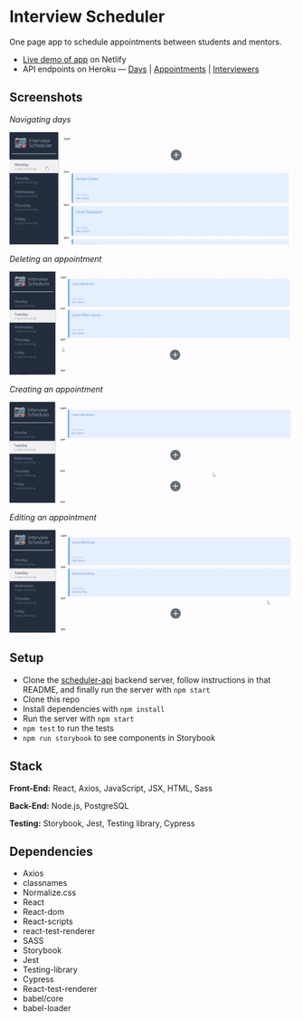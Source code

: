 # Interview Scheduler

One page app to schedule appointments between students and mentors.

* [Live demo of app](https://interview-scheduler-dk.netlify.app/) on Netlify
* API endpoints on Heroku — [Days](https://scheduler-api-lhl-dk.herokuapp.com/api/days) | [Appointments](https://scheduler-api-lhl-dk.herokuapp.com/api/appointments) | [Interviewers](https://scheduler-api-lhl-dk.herokuapp.com/api/interviewers)


## Screenshots

*Navigating days*

!["Navigating days"](https://github.com/dariakiseleva/interview-scheduler/blob/master/docs/changing-days.gif?raw=true)

*Deleting an appointment*

!["Navigating days"](https://github.com/dariakiseleva/interview-scheduler/blob/master/docs/deleting-appointment.gif?raw=true)

*Creating an appointment*

!["Navigating days"](https://github.com/dariakiseleva/interview-scheduler/blob/master/docs/creating-appointment.gif?raw=true)

*Editing an appointment*

!["Navigating days"](https://github.com/dariakiseleva/interview-scheduler/blob/master/docs/editing-appointment.gif?raw=true)

## Setup
* Clone the [scheduler-api](https://github.com/dariakiseleva/scheduler-api) backend server, follow instructions in that README, and finally run the server with `npm start`
* Clone this repo
* Install dependencies with `npm install`
* Run the server with `npm start`
* `npm test` to run the tests
* `npm run storybook` to see components in Storybook

## Stack
**Front-End:** React, Axios, JavaScript, JSX, HTML, Sass

**Back-End:** Node.js, PostgreSQL

**Testing:** Storybook, Jest, Testing library, Cypress

## Dependencies
* Axios
* classnames
* Normalize.css
* React
* React-dom
* React-scripts
* react-test-renderer
* SASS
* Storybook
* Jest
* Testing-library
* Cypress
* React-test-renderer
* babel/core
* babel-loader

